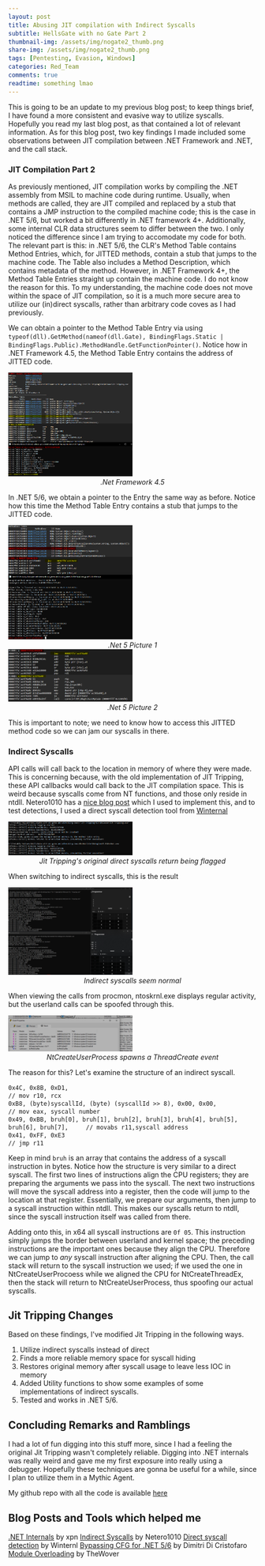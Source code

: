 ```yaml
---
layout: post
title: Abusing JIT compilation with Indirect Syscalls
subtitle: HellsGate with no Gate Part 2
thumbnail-img: /assets/img/nogate2_thumb.png
share-img: /assets/img/nogate2_thumb.png
tags: [Pentesting, Evasion, Windows]
categories: Red_Team
comments: true
readtime: something lmao
---
```

This is going to be an update to my previous blog post; to keep things brief, I have found a more consistent and evasive way to utilize syscalls. Hopefully you read my last blog post, as that contained a lot of relevant information. As for this blog post, two key findings I made included some observations between JIT compilation between .NET Framework and .NET, and the call stack.

### JIT Compilation Part 2
As previously mentioned, JIT compilation works by compiling the .NET assembly from MSIL to machine code during runtime. Usually, when methods are called, they are JIT compiled and replaced by a stub that contains a JMP instruction to the compiled machine code; this is the case in .NET 5/6, but worked a bit differently in .NET framework 4+. Additionally, some internal CLR data structures seem to differ between the two. I only noticed the difference since I am trying to accomodate my code for both. The relevant part is this: in .NET 5/6, the CLR's Method Table contains Method Entries, which, for JITTED methods, contain a stub that jumps to the machine code. The Table also includes a Method Description, which contains metadata of the method. However, in .NET Framework 4+, the Method Table Entries straight up contain the machine code. I do not know the reason for this. To my understanding, the machine code does not move within the space of JIT compilation, so it is a much more secure area to utilize our (in)direct syscalls, rather than arbitrary code coves as I had previously.

We can obtain a pointer to the Method Table Entry via using `typeof(dll).GetMethod(nameof(dll.Gate), BindingFlags.Static | BindingFlags.Public).MethodHandle.GetFunctionPointer()`. Notice how in .NET Framework 4.5, the Method Table Entry contains the address of JITTED code.

<img src="https://github.com/susMdT/secondsite.github.io/blob/master/assets/img/nogate1.png?raw=true" height="50%" width="50%" class="mx-auto d-block" unselectable="on"/>
<center><i>.Net Framework 4.5</i></center>

In .NET 5/6, we obtain a pointer to the Entry the same way as before. Notice how this time the Method Table Entry contains a stub that jumps to the JITTED code. 

<img src="https://github.com/susMdT/secondsite.github.io/blob/master/assets/img/nogate2.png?raw=true" height="50%" width="50%" class="mx-auto d-block" unselectable="on"/>
<center><i>.Net 5 Picture 1</i></center>

<img src="https://github.com/susMdT/secondsite.github.io/blob/master/assets/img/nogate3.png?raw=true" height="50%" width="50%" class="mx-auto d-block" unselectable="on"/>
<center><i>.Net 5 Picture 2</i></center>

This is important to note; we need to know how to access this JITTED method code so we can jam our syscalls in there.

### Indirect Syscalls
API calls will call back to the location in memory of where they were made. This is concerning because, with the old implementation of JIT Tripping, these API callbacks would call back to the JIT compilation space. This is weird because syscalls come from NT functions, and those only reside in ntdll. Netero1010 has a [nice blog post](netero1010-securitylab.com/evasion/indirect-syscall-in-csharp) which I used to implement this, and to test detections, I used a direct syscall detection tool from [Winternal](https://winternl.com/detecting-manual-syscalls-from-user-mode/)


<img src="https://github.com/susMdT/secondsite.github.io/blob/master/assets/img/nogate4.png?raw=true" height="50%" width="50%" class="mx-auto d-block" unselectable="on"/>
<center><i>Jit Tripping's original direct syscalls return being flagged</i></center>

When switching to indirect syscalls, this is the result

<img src="https://github.com/susMdT/secondsite.github.io/blob/master/assets/img/nogate5.png?raw=true" height="50%" width="50%" class="mx-auto d-block" unselectable="on"/>
<center><i>Indirect syscalls seem normal</i></center>

When viewing the calls from procmon, ntoskrnl.exe displays regular activity, but the userland calls can be spoofed through this.

<img src="https://github.com/susMdT/secondsite.github.io/blob/master/assets/img/nogate6.png?raw=true" height="50%" width="50%" class="mx-auto d-block" unselectable="on"/>
<center><i>NtCreateUserProcess spawns a ThreadCreate event</i></center>

The reason for this? Let's examine the structure of an indirect syscall. 
```
0x4C, 0x8B, 0xD1,               			                                            // mov r10, rcx
0xB8, (byte)syscallId, (byte) (syscallId >> 8), 0x00, 0x00,    	              	        // mov eax, syscall number
0x49, 0xBB, bruh[0], bruh[1], bruh[2], bruh[3], bruh[4], bruh[5], bruh[6], bruh[7],     // movabs r11,syscall address
0x41, 0xFF, 0xE3 				       	                                                // jmp r11
```
Keep in mind `bruh` is an array that contains the address of a syscall instruction in bytes. Notice how the structure is very similar to a direct syscall. The first two lines of instructions align the CPU registers; they are preparing the arguments we pass into the syscall. The next two instructions will move the syscall address into a register, then the code will jump to the location at that register. Essentially, we prepare our arguments, then jump to a syscall instruction within ntdll. This makes our syscalls return to ntdll, since the syscall instruction itself was called from there. 

Adding onto this, in x64 all syscall instructions are `0f 05`. This instruction simply jumps the border between userland and kernel space; the preceding instructions are the important ones because they align the CPU. Therefore we can jump to *any* syscall instruction after aligning the CPU. Then, the call stack will return to the syscall instruction we used; if we used the one in NtCreateUserProcoess while we aligned the CPU for NtCreateThreadEx, then the stack will return to NtCreateUserProcess, thus spoofing our actual syscalls.

## Jit Tripping Changes
Based on these findings, I've modified Jit Tripping in the following ways.

1. Utilize indirect syscalls instead of direct
2. Finds a more reliable memory space for syscall hiding
3. Restores original memory after syscall usage to leave less IOC in memory
4. Added Utility functions to show some examples of some implementations of indirect syscalls.
5. Tested and works in .NET 5/6.


## Concluding Remarks and Ramblings
I had a lot of fun digging into this stuff more, since I had a feeling the original Jit Tripping wasn't completely reliable. Digging into .NET internals was really weird and gave me my first exposure into really using a debugger. Hopefully these techniques are gonna be useful for a while, since I plan to utilize them in a Mythic Agent.

My github repo with all the code is available [here](https://github.com/susMdT/HellsGate-with-no-gate-and-dinvoking-deez)
## Blog Posts and Tools which helped me
[.NET Internals](https://blog.xpnsec.com/weird-ways-to-execute-dotnet/) by xpn
[Indirect Syscalls](netero1010-securitylab.com/evasion/indirect-syscall-in-csharp) by Netero1010
[Direct syscall detection](https://winternl.com/detecting-manual-syscalls-from-user-mode/) by Winternl
[Bypassing CFG for .NET 5/6](https://www.secforce.com/blog/dll-hollowing-a-deep-dive-into-a-stealthier-memory-allocation-variant/) by Dimitri Di Cristofaro
[Module Overloading](https://github.com/TheWover/DInvoke/blob/main/DInvoke/DInvoke/ManualMap/Overload.cs) by TheWover
